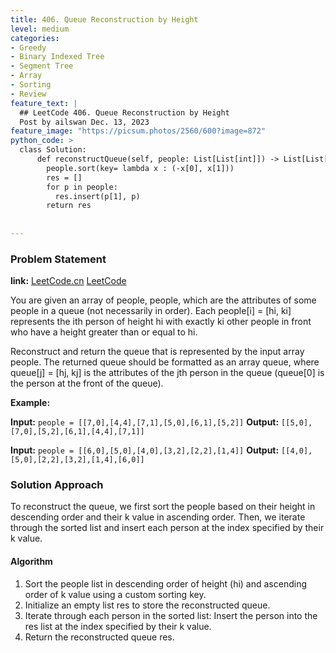 ```yaml
---
title: 406. Queue Reconstruction by Height
level: medium
categories:
- Greedy
- Binary Indexed Tree
- Segment Tree
- Array
- Sorting
- Review
feature_text: |
  ## LeetCode 406. Queue Reconstruction by Height
  Post by ailswan Dec. 13, 2023
feature_image: "https://picsum.photos/2560/600?image=872"
python_code: >
  class Solution:
      def reconstructQueue(self, people: List[List[int]]) -> List[List[int]]:
        people.sort(key= lambda x : (-x[0], x[1]))
        res = []
        for p in people:
          res.insert(p[1], p)
        return res
      
         
---
```


### Problem Statement
**link:**
[LeetCode.cn](https://leetcode.cn/problems/queue-reconstruction-by-height/)
[LeetCode](https://leetcode.com/problems/queue-reconstruction-by-height/)

You are given an array of people, people, which are the attributes of some people in a queue (not necessarily in order). Each people[i] = [hi, ki] represents the ith person of height hi with exactly ki other people in front who have a height greater than or equal to hi.

Reconstruct and return the queue that is represented by the input array people. The returned queue should be formatted as an array queue, where queue[j] = [hj, kj] is the attributes of the jth person in the queue (queue[0] is the person at the front of the queue).

 
**Example:**

**Input:** `people = [[7,0],[4,4],[7,1],[5,0],[6,1],[5,2]]`
**Output:** `[[5,0],[7,0],[5,2],[6,1],[4,4],[7,1]]`
 
**Input:** `people = [[6,0],[5,0],[4,0],[3,2],[2,2],[1,4]]`
**Output:** `[[4,0],[5,0],[2,2],[3,2],[1,4],[6,0]]`

### Solution Approach
To reconstruct the queue, we first sort the people based on their height in descending order and their k value in ascending order. Then, we iterate through the sorted list and insert each person at the index specified by their k value.

#### Algorithm
1. Sort the people list in descending order of height (hi) and ascending order of k value using a custom sorting key.
2. Initialize an empty list res to store the reconstructed queue.
3. Iterate through each person in the sorted list:
Insert the person into the res list at the index specified by their k value.
4. Return the reconstructed queue res.